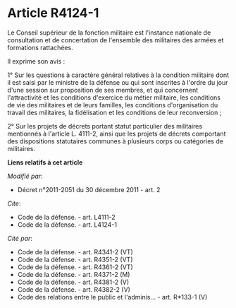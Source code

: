 # Article R4124-1

Le Conseil supérieur de la fonction militaire est l'instance nationale de consultation et de concertation de l'ensemble des
militaires des armées et formations rattachées. 

Il exprime son avis : 

1° Sur les questions à caractère général relatives à la condition militaire dont il est saisi par le ministre de la défense
ou qui sont inscrites à l'ordre du jour d'une session sur proposition de ses membres, et qui concernent l'attractivité et les
conditions d'exercice du métier militaire, les conditions de vie des militaires et de leurs familles, les conditions
d'organisation du travail des militaires, la fidélisation et les conditions de leur reconversion ;

2° Sur les projets de décrets portant statut particulier des militaires mentionnés à l'article L. 4111-2, ainsi que les
projets de décrets comportant des dispositions statutaires communes à plusieurs corps ou catégories de militaires.

**Liens relatifs à cet article**

_Modifié par_:

  - Décret n°2011-2051 du 30 décembre 2011 - art. 2

_Cite_:

  - Code de la défense. - art. L4111-2
  - Code de la défense. - art. L4124-1

_Cité par_:

  - Code de la défense. - art. R4341-2 (VT)
  - Code de la défense. - art. R4351-2 (VT)
  - Code de la défense. - art. R4361-2 (VT)
  - Code de la défense. - art. R4371-2 (M)
  - Code de la défense. - art. R4381-2 (V)
  - Code de la défense. - art. R4382-2 (V)
  - Code des relations entre le public et l'adminis... - art. R*133-1 (V)
